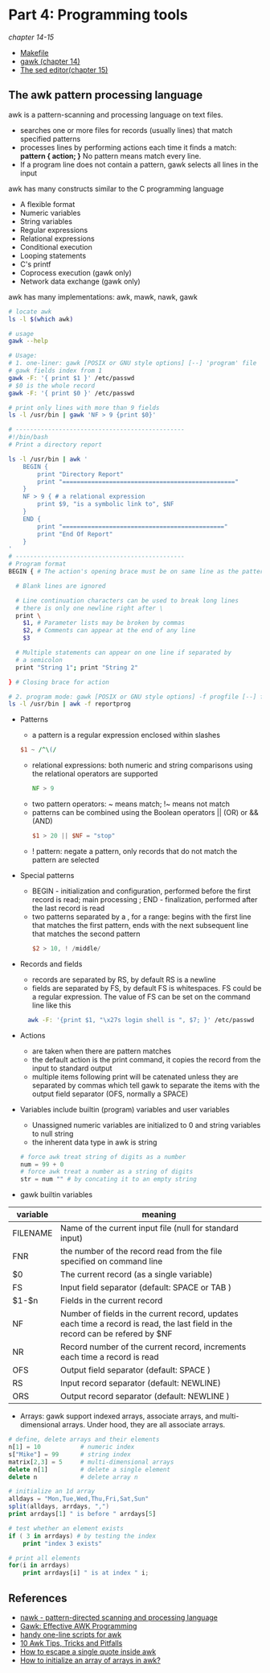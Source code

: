 # Part 4: Programming tools
*chapter 14-15*

* [Makefile](https://www.gnu.org/software/make/manual/make.html)
* [gawk (chapter 14)](https://www.gnu.org/software/gawk/manual/gawk.html)
* [The sed editor(chapter 15)](https://www.gnu.org/software/sed/manual/sed.html)

## The awk pattern processing language

awk is a pattern-scanning and processing language on text files.

* searches one or more files for records (usually lines) that match specified patterns
* processes lines by performing actions each time it finds a match: **pattern { action; }**  No pattern means match every line.
* If a program line does not contain a pattern, gawk selects all lines in the input

awk has many constructs similar to the C programming language

* A flexible format
* Numeric variables
* String variables
* Regular expressions
* Relational expressions
* Conditional execution
* Looping statements
* C's printf
* Coprocess execution (gawk only)
* Network data exchange (gawk only)

awk has many implementations: awk, mawk, nawk, gawk

```bash
# locate awk
ls -l $(which awk)

# usage
gawk --help

# Usage: 
# 1. one-liner: gawk [POSIX or GNU style options] [--] 'program' file 
# gawk fields index from 1
gawk -F: '{ print $1 }' /etc/passwd
# $0 is the whole record
gawk -F: '{ print $0 }' /etc/passwd

# print only lines with more than 9 fields
ls -l /usr/bin | gawk 'NF > 9 {print $0}'

# -----------------------------------------------
#!/bin/bash
# Print a directory report

ls -l /usr/bin | awk '
    BEGIN {
        print "Directory Report"
        print "================================================"
    }
    NF > 9 { # a relational expression
        print $9, "is a symbolic link to", $NF
    }
    END {
        print "============================================="
        print "End Of Report"
    }
'
# -----------------------------------------------
# Program format
BEGIN { # The action's opening brace must be on same line as the pattern

  # Blank lines are ignored

  # Line continuation characters can be used to break long lines
  # there is only one newline right after \
  print \
    $1, # Parameter lists may be broken by commas
    $2, # Comments can appear at the end of any line
    $3

  # Multiple statements can appear on one line if separated by
  # a semicolon
  print "String 1"; print "String 2"

} # Closing brace for action

# 2. program mode: gawk [POSIX or GNU style options] -f progfile [--] filelist
ls -l /usr/bin | awk -f reportprog

```

* Patterns
  * a pattern is a regular expression enclosed within slashes
  ```awk
  $1 ~ /^\(/
  ```
  * relational expressions: both numeric and string comparisons using the relational operators are supported
    ```awk
    NF > 9 
    ```
  * two pattern operators: ~ means match; !~ means not match
  * patterns can be combined using the Boolean operators || (OR) or && (AND)
    ```awk
    $1 > 20 || $NF = "stop"
    ```
  * ! pattern: negate a pattern, only records that do not match the pattern are selected

* Special patterns
  * BEGIN - initialization and configuration, performed before the first record is read; main processing ; END - finalization, performed after the last record is read
  * two patterns separated by a , for a range: begins with the first line that matches the first pattern, ends with the next subsequent line that matches the second pattern
    ```awk
    $2 > 10, ! /middle/
    ```
* Records and fields
  * records are separated by RS, by default RS is a newline
  * fields are separated by FS, by default FS is whitespaces. FS could be a regular expression. The value of FS can be set on the command line like this
  ```bash
    awk -F: '{print $1, "\x27s login shell is ", $7; }' /etc/passwd
  ```

* Actions
  * are taken when there are pattern matches
  * the default action is the print command, it copies the record from the input to standard output
  * multiple items following print will be catenated unless they are separated by commas which tell gawk to separate the items with the output field separator (OFS, normally a SPACE)

* Variables include builtin (program) variables and user variables
  * Unassigned numeric variables are initialized to 0 and string variables to null string
  * the inherent data type in awk is string
  ```awk
  # force awk treat string of digits as a number
  num = 99 + 0
  # force awk treat a number as a string of digits
  str = num "" # by concating it to an empty string
  ```

* gawk builtin variables

| variable | meaning |
| --- | --- |
| FILENAME | Name of the current input file (null for standard input) | 
| FNR | the number of the record read from the file specified on command line |
| $0 | The current record (as a single variable) |
| FS | Input field separator (default: SPACE or TAB ) | 
| \$1-\$n | Fields in the current record | 
| NF | Number of fields in the current record, updates each time a record is read, the last field in the record can be refered by $NF  | 
| NR | Record number of the current record, increments each time a record is read  | 
| OFS | Output field separator (default: SPACE ) | 
| RS | Input record separator (default: NEWLINE) |
| ORS | Output record separator (default: NEWLINE ) | 

* Arrays: gawk support indexed arrays, associate arrays, and multi-dimensional arrays. Under hood, they are all associate arrays.

```awk
# define, delete arrays and their elements
n[1] = 10           # numeric index
s["Mike"] = 99      # string index
matrix[2,3] = 5     # multi-dimensional arrays
delete n[1]         # delete a single element
delete n            # delete array n

# initialize an 1d array
alldays = "Mon,Tue,Wed,Thu,Fri,Sat,Sun"
split(alldays, arrdays, ",")
print arrdays[1] " is before " arrdays[5]

# test whether an element exists
if ( 3 in arrdays) # by testing the index
    print "index 3 exists"

# print all elements
for(i in arrdays)
    print arrdays[i] " is at index " i;


```

## References
* [nawk - pattern-directed scanning and processing language](https://linux.die.net/man/1/nawk)
* [Gawk: Effective AWK Programming](https://www.gnu.org/software/gawk/manual/)
* [handy one-line scripts for awk](https://www.pement.org/awk/awk1line.txt)
* [10 Awk Tips, Tricks and Pitfalls](https://catonmat.net/ten-awk-tips-tricks-and-pitfalls)
* [How to escape a single quote inside awk](https://stackoverflow.com/questions/9899001/how-to-escape-a-single-quote-inside-awk)
* [How to initialize an array of arrays in awk?](https://stackoverflow.com/questions/14063783/how-to-initialize-an-array-of-arrays-in-awk)